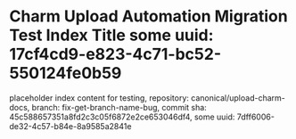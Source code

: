 # Charm Upload Automation Migration Test Index Title some uuid: 17cf4cd9-e823-4c71-bc52-550124fe0b59
 placeholder index content for testing,  repository: canonical/upload-charm-docs,  branch: fix-get-branch-name-bug,  commit sha: 45c588657351a8fd2c3c05f6872e2ce653046df4,  some uuid: 7dff6006-de32-4c57-b84e-8a9585a2841e

